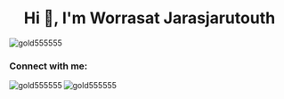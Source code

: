 <h1 align="center">Hi 👋, I'm Worrasat Jarasjarutouth</h1>

<p align="left">
  <img src="https://komarev.com/ghpvc/?username=gold555555&label=Profile%20views&color=0e75b6&style=flat" alt="gold555555" />
</p>

<h3 align="left">Connect with me:</h3>
<p align="left">
</p>

<p>
  <img align="left" src="https://github-readme-stats.vercel.app/api/top-langs?username=gold555555&show_icons=true&locale=en&layout=compact&theme=tokyonight" alt="gold555555" />
</p>

<p>
  <img align="center" src="https://github-readme-stats.vercel.app/api?username=gold555555&show_icons=true&locale=en&theme=tokyonight" alt="gold555555" />
</p>
